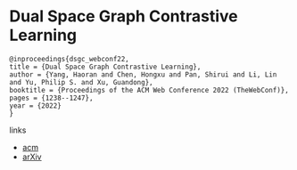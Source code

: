 # Dual Space Graph Contrastive Learning

```
@inproceedings{dsgc_webconf22,
title = {Dual Space Graph Contrastive Learning},
author = {Yang, Haoran and Chen, Hongxu and Pan, Shirui and Li, Lin and Yu, Philip S. and Xu, Guandong},
booktitle = {Proceedings of the ACM Web Conference 2022 (TheWebConf)},
pages = {1238--1247},
year = {2022}
}
```

links
- [acm](https://dl.acm.org/doi/10.1145/3485447.3512211)
- [arXiv](https://arxiv.org/abs/2201.07409)
